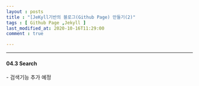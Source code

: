 ```yaml
---
layout : posts
title : "[JeKyll기반의 블로그(Github Page) 만들기(2)"
tags : [ Github Page ,Jekyll ]
last_modified_at: 2020-10-16T11:29:00
comment : true

---
```


----



#### 04.3 Search

\- 검색기능 추가 예정